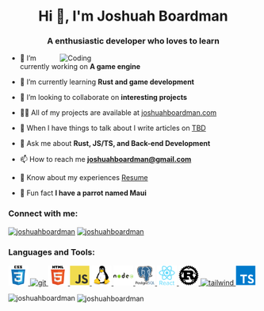 <h1 align="center">Hi 🌊, I'm Joshuah Boardman</h1>
<h3 align="center">A enthusiastic developer who loves to learn</h3>
<img align="right" alt="Coding" width="400" src="">

- 🔭 I’m currently working on **A game engine**

- 🌱 I’m currently learning **Rust and game development**

- 👯 I’m looking to collaborate on **interesting projects**

- 👨‍💻 All of my projects are available at [joshuahboardman.com](joshuahboardman.com)

- 📝 When I have things to talk about I write articles on [TBD](TBD)

- 💬 Ask me about **Rust, JS/TS, and Back-end Development**

- 📫 How to reach me **joshuahboardman@gmail.com**

- 📄 Know about my experiences [Resume](https://docs.google.com/document/d/1cVenpTbuZJ09Ex5-eDu0MAlHFmuMY__Sea3cilKiGLM/edit?usp=sharing)

- 🦜 Fun fact **I have a parrot named Maui**

<h3 align="left">Connect with me:</h3>
<p align="left">
<a href="https://twitter.com/joshuahboardman" target="blank"><img align="center" src="https://raw.githubusercontent.com/rahuldkjain/github-profile-readme-generator/master/src/images/icons/Social/twitter.svg" alt="joshuahboardman" height="30" width="40" /></a>
<a href="https://linkedin.com/in/joshuahboardman" target="blank"><img align="center" src="https://raw.githubusercontent.com/rahuldkjain/github-profile-readme-generator/master/src/images/icons/Social/linked-in-alt.svg" alt="joshuahboardman" height="30" width="40" /></a>
</p>

<h3 align="left">Languages and Tools:</h3>
<p align="left"> <a href="https://www.w3schools.com/css/" target="_blank" rel="noreferrer"> <img src="https://raw.githubusercontent.com/devicons/devicon/master/icons/css3/css3-original-wordmark.svg" alt="css3" width="40" height="40"/> </a> <a href="https://git-scm.com/" target="_blank" rel="noreferrer"> <img src="https://www.vectorlogo.zone/logos/git-scm/git-scm-icon.svg" alt="git" width="40" height="40"/> </a> <a href="https://www.w3.org/html/" target="_blank" rel="noreferrer"> <img src="https://raw.githubusercontent.com/devicons/devicon/master/icons/html5/html5-original-wordmark.svg" alt="html5" width="40" height="40"/> </a> <a href="https://developer.mozilla.org/en-US/docs/Web/JavaScript" target="_blank" rel="noreferrer"> <img src="https://raw.githubusercontent.com/devicons/devicon/master/icons/javascript/javascript-original.svg" alt="javascript" width="40" height="40"/> </a> <a href="https://www.linux.org/" target="_blank" rel="noreferrer"> <img src="https://raw.githubusercontent.com/devicons/devicon/master/icons/linux/linux-original.svg" alt="linux" width="40" height="40"/> </a> <a href="https://nodejs.org" target="_blank" rel="noreferrer"> <img src="https://raw.githubusercontent.com/devicons/devicon/master/icons/nodejs/nodejs-original-wordmark.svg" alt="nodejs" width="40" height="40"/> </a> <a href="https://www.postgresql.org" target="_blank" rel="noreferrer"> <img src="https://raw.githubusercontent.com/devicons/devicon/master/icons/postgresql/postgresql-original-wordmark.svg" alt="postgresql" width="40" height="40"/> </a> <a href="https://reactjs.org/" target="_blank" rel="noreferrer"> <img src="https://raw.githubusercontent.com/devicons/devicon/master/icons/react/react-original-wordmark.svg" alt="react" width="40" height="40"/> </a> <a href="https://www.rust-lang.org" target="_blank" rel="noreferrer"> <img src="https://raw.githubusercontent.com/devicons/devicon/master/icons/rust/rust-plain.svg" alt="rust" width="40" height="40"/> </a> <a href="https://tailwindcss.com/" target="_blank" rel="noreferrer"> <img src="https://www.vectorlogo.zone/logos/tailwindcss/tailwindcss-icon.svg" alt="tailwind" width="40" height="40"/> </a> <a href="https://www.typescriptlang.org/" target="_blank" rel="noreferrer"> <img src="https://raw.githubusercontent.com/devicons/devicon/master/icons/typescript/typescript-original.svg" alt="typescript" width="40" height="40"/> </a> </p>

<p><img align="left" src="https://github-readme-stats.vercel.app/api/top-langs?username=joshuahboardman&show_icons=true&locale=en&layout=compact" alt="joshuahboardman" /></p>

<p>&nbsp;<img align="center" src="https://github-readme-stats.vercel.app/api?username=joshuahboardman&show_icons=true&locale=en" alt="joshuahboardman" /></p>

